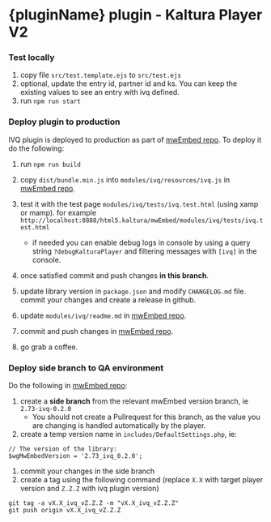 # {pluginName} plugin - Kaltura Player V2

### Test locally
1. copy file `src/test.template.ejs` to `src/test.ejs`
2. optional, update the entry id, partner id and ks. You can keep the existing values to see an entry with ivq defined.
3. run `npm run start`

### Deploy plugin to production
IVQ plugin is deployed to production as part of [mwEmbed repo](https://github.com/kaltura/mwEmbed). To deploy it do the following:
1. run `npm run build`
2. copy `dist/bundle.min.js` into `modules/ivq/resources/ivq.js` in [mwEmbed repo](https://github.com/kaltura/mwEmbed).
3. test it with the test page `modules/ivq/tests/ivq.test.html` (using xamp or mamp). for example `http://localhost:8888/html5.kaltura/mwEmbed/modules/ivq/tests/ivq.test.html` 

	* if needed you can enable debug logs in console by using a query string `?debugKalturaPlayer` and filtering messages with `[ivq]` in the console.
4. once satisfied commit and push changes **in this branch**.
5. update library version in `package.json` and modify `CHANGELOG.md` file. commit your changes and create a release in github.
6. update `modules/ivq/readme.md` in [mwEmbed repo](https://github.com/kaltura/mwEmbed).
7. commit and push changes in [mwEmbed repo](https://github.com/kaltura/mwEmbed).
8. go grab a coffee.

### Deploy side branch to QA environment

Do the following in [mwEmbed repo](https://github.com/kaltura/mwEmbed):
1. create a **side branch** from the relevant mwEmbed version branch, ie `2.73-ivq-0.2.0`
	* You should not create a Pullrequest for this branch, as the value you are changing is handled automatically by the player. 
1. create a temp version name in `includes/DefaultSettings.php`, ie:
```
// The version of the library:
$wgMwEmbedVersion = '2.73_ivq_0.2.0';
```
1. commit your changes in the side branch
2. create a tag using the following command (replace `X.X` with target player version and `Z.Z.Z` with ivq plugin version)
```
git tag -a vX.X_ivq_vZ.Z.Z -m "vX.X_ivq_vZ.Z.Z"
git push origin vX.X_ivq_vZ.Z.Z
```


